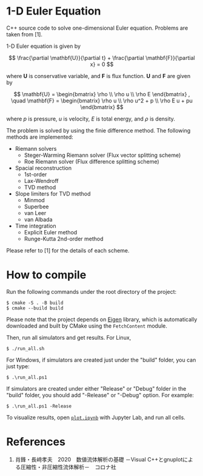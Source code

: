 # 1-D Euler Equation
C++ source code to solve one-dimensional Euler equation. Problems are taken from [1].

1-D Euler equation is given by

$$
\frac{\partial \mathbf{U}}{\partial t} + \frac{\partial \mathbf{F}}{\partial x} = 0
$$

where $\mathbf{U}$ is conservative variable, and $\mathbf{F}$ is flux function.
$\mathbf{U}$ and $\mathbf{F}$ are given by

$$
\mathbf{U} = 
\begin{bmatrix}
\rho \\
\rho u \\
\rho E
\end{bmatrix}
, \quad
\mathbf{F} = 
\begin{bmatrix}
\rho u \\
\rho u^2 + p \\
\rho E u + pu
\end{bmatrix}
$$

where $p$ is pressure, $u$ is velocity, $E$ is total energy, and $\rho$ is density.

The problem is solved by using the finie difference method. The following methods are implemented:

- Riemann solvers
    - Steger-Warming Riemann solver (Flux vector splitting scheme)
    - Roe Riemann solver (Flux difference splitting scheme)
- Spacial reconstruction
    - 1st-order
    - Lax-Wendroff
    - TVD method
- Slope limiters for TVD method
    -  Minmod
    -  Superbee
    -  van Leer
    -  van Albada
- Time integration
    - Explicit Euler method
    - Runge-Kutta 2nd-order method

Please refer to [1] for the details of each scheme.

# How to compile

Run the following commands under the root directory of the project:

```
$ cmake -S . -B build
$ cmake --build build
```

Please note that the project depends on [Eigen](https://eigen.tuxfamily.org/index.php?title=Main_Page) library, which is automatically downloaded and built by CMake using the `FetchContent` module.

Then, run all simulators and get results. For Linux,

```
$ ./run_all.sh
```

For Windows, if simulators are created just under the "build" folder, you can just type:

```
$ .\run_all.ps1
```

If simulators are created under either "Release" or "Debug" folder in the "build" folder, you should add "-Release" or "-Debug" option. For example:

```
$ .\run_all.ps1 -Release
```

To visualize results, open [`plot.ipynb`](./plot.ipynb) with Jupyter Lab, and run all cells.

# References
1. 肖鋒・長﨑孝夫　2020　数値流体解析の基礎 －Visual C++とgnuplotによる圧縮性・非圧縮性流体解析－　コロナ社